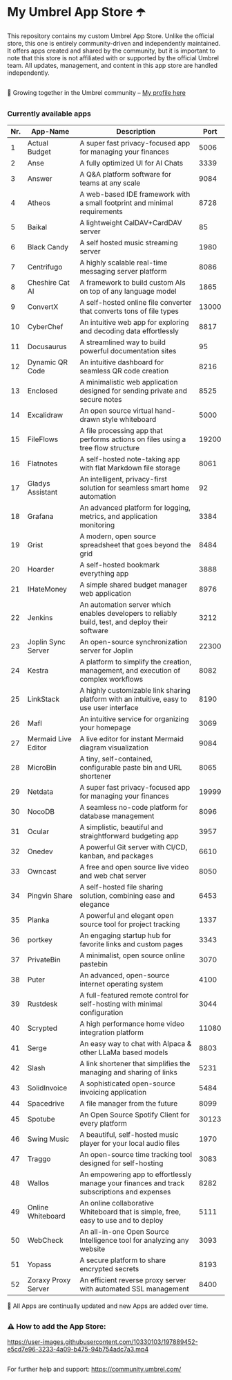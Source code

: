 # My Umbrel App Store ☂️

This repository contains my custom Umbrel App Store. Unlike the official store, this one is entirely community-driven and independently maintained. It offers apps created and shared by the community, but it is important to note that this store is not affiliated with or supported by the official Umbrel team. All updates, management, and content in this app store are handled independently.

##

🤝 Growing together in the Umbrel community – [My profile here](https://community.umbrel.com/u/denny) 

##

### Currently available apps

| Nr. | App-Name              | Description | Port   |
|-----|------------------------|-------------|--------|
| 1   | Actual Budget         | A super fast privacy-focused app for managing your finances | 5006   |
| 2   | Anse                  | A fully optimized UI for AI Chats | 3339   |
| 3   | Answer                | A Q&A platform software for teams at any scale | 9084   |
| 4   | Atheos                | A web-based IDE framework with a small footprint and minimal requirements | 8728   |
| 5   | Baikal                | A lightweight CalDAV+CardDAV server | 85     |
| 6   | Black Candy           | A self hosted music streaming server | 1980   |
| 7   | Centrifugo            | A highly scalable real-time messaging server platform | 8086   |
| 8   | Cheshire Cat AI       | A framework to build custom AIs on top of any language model | 1865   |
| 9   | ConvertX              | A self-hosted online file converter that converts tons of file types | 13000  |
| 10  | CyberChef             | An intuitive web app for exploring and decoding data effortlessly | 8817   |
| 11  | Docusaurus            | A streamlined way to build powerful documentation sites | 95     |
| 12  | Dynamic QR Code       | An intuitive dashboard for seamless QR code creation | 8216   |
| 13  | Enclosed              | A minimalistic web application designed for sending private and secure notes | 8525   |
| 14  | Excalidraw            | An open source virtual hand-drawn style whiteboard | 5000   |
| 15  | FileFlows             | A file processing app that performs actions on files using a tree flow structure | 19200  |
| 16  | Flatnotes             | A self-hosted note-taking app with flat Markdown file storage | 8061   |
| 17  | Gladys Assistant      | An intelligent, privacy-first solution for seamless smart home automation | 92     |
| 18  | Grafana               | An advanced platform for logging, metrics, and application monitoring | 3384   |
| 19  | Grist                 | A modern, open source spreadsheet that goes beyond the grid | 8484   |
| 20  | Hoarder               | A self-hosted bookmark everything app | 3888   |
| 21  | IHateMoney            | A simple shared budget manager web application | 8976   |
| 22  | Jenkins               | An automation server which enables developers to reliably build, test, and deploy their software | 3212   |
| 23  | Joplin Sync Server    | An open-source synchronization server for Joplin | 22300  |
| 24  | Kestra                | A platform to simplify the creation, management, and execution of complex workflows | 8082   |
| 25  | LinkStack             | A highly customizable link sharing platform with an intuitive, easy to use user interface | 8190   |
| 26  | Mafl                  | An intuitive service for organizing your homepage | 3069   |
| 27  | Mermaid Live Editor   | A live editor for instant Mermaid diagram visualization | 9084   |
| 28  | MicroBin              | A tiny, self-contained, configurable paste bin and URL shortener | 8065   |
| 29  | Netdata               | A super fast privacy-focused app for managing your finances | 19999  |
| 30  | NocoDB                | A seamless no-code platform for database management | 8096   |
| 31  | Ocular                | A simplistic, beautiful and straightforward budgeting app | 3957   |
| 32  | Onedev                | A powerful Git server with CI/CD, kanban, and packages | 6610   |
| 33  | Owncast               | A free and open source live video and web chat server | 8050   |
| 34  | Pingvin Share         | A self-hosted file sharing solution, combining ease and elegance | 6453   |
| 35  | Planka                | A powerful and elegant open source tool for project tracking | 1337   |
| 36  | portkey               | An engaging startup hub for favorite links and custom pages | 3343   |
| 37  | PrivateBin            | A minimalist, open source online pastebin | 3070   |
| 38  | Puter                 | An advanced, open-source internet operating system | 4100   |
| 39  | Rustdesk              | A full-featured remote control for self-hosting with minimal configuration | 3044   |
| 40  | Scrypted              | A high performance home video integration platform | 11080  |
| 41  | Serge                 | An easy way to chat with Alpaca & other LLaMa based models | 8803   |
| 42  | Slash                 | A link shortener that simplifies the managing and sharing of links | 5231   |
| 43  | SolidInvoice          | A sophisticated open-source invoicing application | 5484   |
| 44  | Spacedrive            | A file manager from the future | 8099   |
| 45  | Spotube               | An Open Source Spotify Client for every platform | 30123  |
| 46  | Swing Music           | A beautiful, self-hosted music player for your local audio files | 1970   |
| 47  | Traggo                | An open-source time tracking tool designed for self-hosting | 3083   |
| 48  | Wallos                | An empowering app to effortlessly manage your finances and track subscriptions and expenses | 8282   |
| 49  | Online Whiteboard     | An online collaborative Whiteboard that is simple, free, easy to use and to deploy | 5111   |
| 50  | WebCheck              | An all-in-one Open Source Intelligence tool for analyzing any website | 3093   |
| 51  | Yopass                | A secure platform to share encrypted secrets | 8193   |
| 52  | Zoraxy Proxy Server   | An efficient reverse proxy server with automated SSL management | 8400  |

🔄 All Apps are continually updated and new Apps are added over time.

##


##

### ⚠️ How to add the App Store:

https://user-images.githubusercontent.com/10330103/197889452-e5cd7e96-3233-4a09-b475-94b754adc7a3.mp4

##

For further help and support: https://community.umbrel.com/

